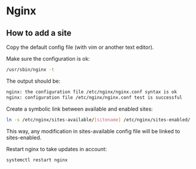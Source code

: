 # Nginx

## How to add a site

Copy the default config file (with vim or another text editor).

Make sure the configuration is ok:
```bash
/usr/sbin/nginx -t
```

The output should be:
```bash
nginx: the configuration file /etc/nginx/nginx.conf syntax is ok
nginx: configuration file /etc/nginx/nginx.conf test is successful
```

Create a symbolic link between available and enabled sites:
```bash
ln -s /etc/nginx/sites-available/[sitename] /etc/nginx/sites-enabled/
```
This way, any modification in sites-available config file will be linked to sites-enabled.

Restart nginx to take updates in account:

```bash
systemctl restart nginx
```
